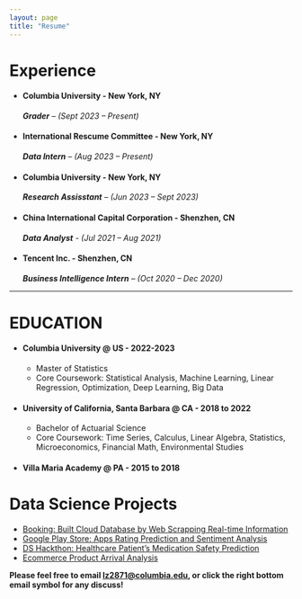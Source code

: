 ```yaml
---
layout: page
title: "Resume"
---
```

# Experience #
- #### Columbia University - New York, NY ####
  ***Grader** – (Sept 2023 – Present)*
- #### International Rescume Committee - New York, NY ####
  ***Data Intern** – (Aug 2023 – Present)*
- #### Columbia University - New York, NY ####
  ***Research Assisstant** – (Jun 2023 – Sept 2023)*
- #### China International Capital Corporation - Shenzhen, CN ####
  ***Data Analyst** - (Jul 2021 – Aug 2021)*
- #### Tencent Inc. - Shenzhen, CN ####
  ***Business Intelligence Intern** – (Oct 2020 – Dec 2020)*
  
---

# EDUCATION #
- #### Columbia University @ US - 2022-2023 ####
  * Master of Statistics
  * Core Coursework: Statistical Analysis, Machine Learning, Linear Regression, Optimization, Deep Learning, Big Data
- #### University of California, Santa Barbara @ CA - 2018 to 2022 ####
  * Bachelor of Actuarial Science
  * Core Coursework: Time Series, Calculus, Linear Algebra, Statistics, Microeconomics, Financial Math, Environmental Studies
- #### Villa Maria Academy @ PA - 2015 to 2018 ####


# Data Science Projects #
- [Booking: Built Cloud Database by Web Scrapping Real-time Information](https://liang0711.github.io/Web-Scraping-and-Cloud-Database/)
- [Google Play Store: Apps Rating Prediction and Sentiment Analysis](https://liang0711.github.io/Google/)
- [DS Hackthon: Healthcare Patient’s Medication Safety Prediction](https://liang0711.github.io/Hackthon/)
- [Ecommerce Product Arrival Analysis](https://liang0711.github.io/Ecommerce/)

**Please feel free to email lz2871@columbia.edu, or click the right bottom email symbol for any discuss!**


